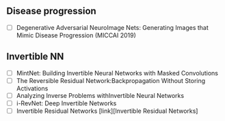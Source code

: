 ## Disease progression
- [ ]  Degenerative Adversarial NeuroImage Nets: Generating Images that Mimic Disease Progression (MICCAI 2019)


## Invertible NN
- [ ] MintNet: Building Invertible Neural Networks with Masked Convolutions 
- [ ] The Reversible Residual Network:Backpropagation Without Storing Activations
- [ ] Analyzing Inverse Problems withInvertible Neural Networks
- [ ] i-RevNet: Deep Invertible Networks
- [ ] Invertible Residual Networks [link][Invertible Residual Networks]
